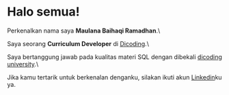 # Halo semua! 

Perkenalkan nama saya **Maulana Baihaqi Ramadhan**.\

Saya seorang **Curriculum Developer** di [Dicoding](https://www.dicoding.com/).\

Saya bertanggung jawab pada kualitas materi SQL dengan dibekali  [dicoding university](https://www.dicoding.com/certificates/4EXGNWYVDZRL).\

Jika kamu tertarik untuk berkenalan denganku, silakan ikuti akun [Linkedin](https://www.linkedin.com/in/maulana-baihaqi-a48183282/)ku ya.


